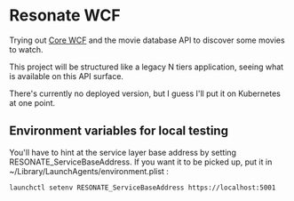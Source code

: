 # Resonate WCF
Trying out [Core WCF](https://github.com/CoreWCF/CoreWCF) and the movie database API to discover some movies to watch.

This project will be structured like a legacy N tiers application, seeing
what is available on this API surface.

There's currently no deployed version, but I guess I'll put it on Kubernetes
at one point.

## Environment variables for local testing
You'll have to hint at the service layer base address by setting RESONATE_ServiceBaseAddress. If you want it to be picked up, put it in ~/Library/LaunchAgents/environment.plist :

	launchctl setenv RESONATE_ServiceBaseAddress https://localhost:5001
